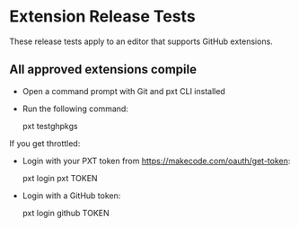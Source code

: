 # Extension Release Tests

These release tests apply to an editor that supports GitHub extensions.

## All approved extensions compile

* Open a command prompt with Git and pxt CLI installed
* Run the following command:

    pxt testghpkgs
    

If you get throttled:

* Login with your PXT token from https://makecode.com/oauth/get-token:

    pxt login pxt TOKEN
    

* Login with a GitHub token:

    pxt login github TOKEN